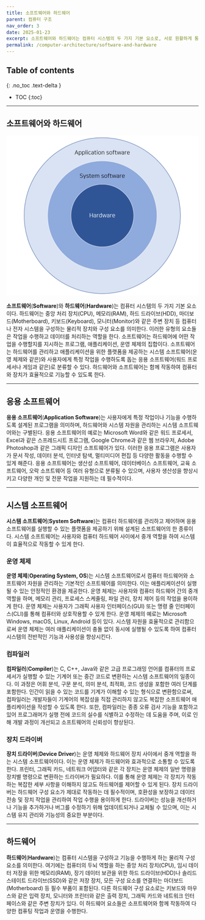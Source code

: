 ```yaml
---
title: 소프트웨어와 하드웨어
parent: 컴퓨터 구조
nav_order: 3
date: 2025-01-23
excerpt: 소프트웨어와 하드웨어는 컴퓨터 시스템의 두 가지 기본 요소로, 서로 원활하게 통합되어 성능과 사용자 경험을 최적화된 기능과 신뢰할 수 있는 연결성을 통해 향상시킨다.
permalink: /computer-architecture/software-and-hardware
---
```


## Table of contents
{: .no_toc .text-delta }

- TOC
{:toc}

---

## 소프트웨어와 하드웨어

![소프트웨어와 하드웨어](/assets/images/software-and-hardware.png)

**소프트웨어**(**Software**)와 **하드웨어**(**Hardware**)는 컴퓨터 시스템의 두 가지 기본 요소이다. 하드웨어는 중앙 처리 장치(CPU), 메모리(RAM), 하드 드라이브(HDD), 마더보드(Motherboard), 키보드(Keyboard), 모니터(Monitor)와 같은 주변 장치 등 컴퓨터나 전자 시스템을 구성하는 물리적 장치와 구성 요소를 의미한다. 이러한 유형의 요소들은 작업을 수행하고 데이터를 처리하는 역할을 한다. 소프트웨어는 하드웨어에 어떤 작업을 수행할지를 지시하는 프로그램, 애플리케이션, 운영 체제의 집합이다. 소프트웨어는 하드웨어를 관리하고 애플리케이션을 위한 플랫폼을 제공하는 시스템 소프트웨어(운영 체제와 같은)와 사용자에게 특정 작업을 수행하도록 돕는 응용 소프트웨어(워드 프로세서나 게임과 같은)로 분류할 수 있다. 하드웨어와 소프트웨어는 함께 작동하여 컴퓨터와 장치가 효율적으로 기능할 수 있도록 한다. 

---

## 응용 소프트웨어

**응용 소프트웨어**(**Application Software**)는 사용자에게 특정 작업이나 기능을 수행하도록 설계된 프로그램을 의미하며, 하드웨어와 시스템 자원을 관리하는 시스템 소프트웨어와는 구별된다. 응용 소프트웨어의 예로는 Microsoft Word와 같은 워드 프로세서, Excel과 같은 스프레드시트 프로그램, Google Chrome과 같은 웹 브라우저, Adobe Photoshop과 같은 그래픽 디자인 소프트웨어가 있다. 이러한 응용 프로그램은 사용자가 문서 작성, 데이터 분석, 인터넷 탐색, 멀티미디어 편집 등 다양한 활동을 수행할 수 있게 해준다. 응용 소프트웨어는 생산성 소프트웨어, 데이터베이스 소프트웨어, 교육 소프트웨어, 오락 소프트웨어 등 여러 유형으로 분류될 수 있으며, 사용자 생산성을 향상시키고 다양한 개인 및 전문 작업을 지원하는 데 필수적이다.

---

## 시스템 소프트웨어 

**시스템 소프트웨어**(**System Software**)는 컴퓨터 하드웨어를 관리하고 제어하며 응용 소프트웨어를 실행할 수 있는 플랫폼을 제공하기 위해 설계된 소프트웨어의 한 종류이다. 시스템 소프트웨어는 사용자와 컴퓨터 하드웨어 사이에서 중개 역할을 하여 시스템이 효율적으로 작동할 수 있게 한다.

### 운영 체제

**운영 체제**(**Operating System, OS**)는 시스템 소프트웨어로서 컴퓨터 하드웨어와 소프트웨어 자원을 관리하는 기본적인 소프트웨어를 의미한다. 이는 애플리케이션이 실행될 수 있는 안정적인 환경을 제공한다. 운영 체제는 사용자와 컴퓨터 하드웨어 간의 중개 역할을 하며, 메모리 관리, 프로세스 스케줄링, 파일 관리, 장치 제어 등의 작업을 용이하게 한다. 운영 체제는 사용자가 그래픽 사용자 인터페이스(GUI) 또는 명령 줄 인터페이스(CLI)를 통해 컴퓨터와 상호작용할 수 있게 한다. 운영 체제의 예로는 Microsoft Windows, macOS, Linux, Android 등이 있다. 시스템 자원을 효율적으로 관리함으로써 운영 체제는 여러 애플리케이션이 충돌 없이 동시에 실행될 수 있도록 하여 컴퓨터 시스템의 전반적인 기능과 사용성을 향상시킨다.

### 컴파일러

**컴파일러**(**Compiler**)는 C, C++, Java와 같은 고급 프로그래밍 언어를 컴퓨터의 프로세서가 실행할 수 있는 기계어 또는 중간 코드로 변환하는 시스템 소프트웨어의 일종이다. 이 과정은 어휘 분석, 구문 분석, 의미 분석, 최적화, 코드 생성을 포함한 여러 단계를 포함한다. 인간이 읽을 수 있는 코드를 기계가 이해할 수 있는 형식으로 변환함으로써, 컴파일러는 개발자들이 기계어의 복잡성을 직접 관리하지 않고도 복잡한 소프트웨어 애플리케이션을 작성할 수 있도록 한다. 또한, 컴파일러는 종종 오류 검사 기능을 포함하고 있어 프로그래머가 실행 전에 코드의 실수를 식별하고 수정하는 데 도움을 주며, 이로 인해 개발 과정이 개선되고 소프트웨어의 신뢰성이 향상된다.

### 장치 드라이버

**장치 드라이버**(**Device Driver**)는 운영 체제와 하드웨어 장치 사이에서 중개 역할을 하는 시스템 소프트웨어이다. 이는 운영 체제가 하드웨어와 효과적으로 소통할 수 있도록 한다. 프린터, 그래픽 카드, 네트워크 어댑터와 같은 각 장치는 운영 체제의 일반 명령을 장치별 명령으로 변환하는 드라이버가 필요하다. 이를 통해 운영 체제는 각 장치가 작동하는 복잡한 세부 사항을 이해하지 않고도 하드웨어를 제어할 수 있게 된다. 장치 드라이버는 하드웨어 구성 요소가 제대로 작동하는 데 필수적이며, 호환성을 보장하고 데이터 전송 및 장치 작업을 관리하여 작업 수행을 용이하게 한다. 드라이버는 성능을 개선하거나 기능을 추가하거나 버그를 수정하기 위해 업데이트되거나 교체될 수 있으며, 이는 시스템 유지 관리와 기능성의 중요한 부분이다.

---

## 하드웨어

**하드웨어**(**Hardware**)는 컴퓨터 시스템을 구성하고 기능을 수행하게 하는 물리적 구성 요소를 의미한다. 여기에는 컴퓨터의 두뇌 역할을 하는 중앙 처리 장치(CPU), 임시 데이터 저장을 위한 메모리(RAM), 장기 데이터 보관을 위한 하드 드라이브(HDD)나 솔리드 스테이트 드라이브(SSD)와 같은 저장 장치, 모든 구성 요소를 연결하는 마더보드(Motherboard) 등 필수 부품이 포함된다. 다른 하드웨어 구성 요소로는 키보드와 마우스와 같은 입력 장치, 모니터와 프린터와 같은 출력 장치, 그래픽 카드와 네트워크 인터페이스와 같은 주변 장치가 있다. 이 하드웨어 요소들은 소프트웨어와 함께 작동하여 다양한 컴퓨팅 작업과 운영을 수행한다. 
